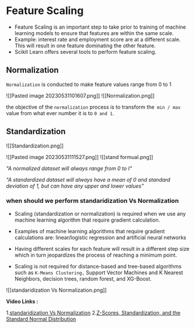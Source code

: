

# Feature Scaling

* Feature Scaling is an important step to take prior to training of machine learning
models to ensure that features are within the same scale.
* Example: interest rate and employment score are at a different scale. This will result
in one feature dominating the other feature.
* Scikit Learn offers several tools to perform feature scaling.


## Normalization

`Normalization` is conducted to make feature values range from 0 to 1

![[Pasted image 20230531101607.png]]
![[Normalization.png]]

the objective of the `normalization` process is to transform the` min / max` value from what ever number it is to `0 and 1`.


## Standardization

![[Standardization.png]]

![[Pasted image 20230531111527.png]]
![[stand formual.png]]


*"A normalized dataset will always range from 0 to I"*

*"A standardized dataset will always have a mean
of 0 and standard deviation of 1, but can have any
upper and lower values"*

### when should we perform standaridization Vs Normalization


* Scaling (standardization or normalization) is required
when we use any machine learning algorithm that require
gradient calculation.

* Examples of machine learning algorithms that require
gradient calculations are: linear/logistic regression and
artificial neural networks
* Having different scales for each feature will result in a
different step size which in turn jeopardizes the process of
reaching a minimum point.
* Scaling is not required for distance-based and tree-based
algorithms such as `K-Means Clustering,` Support Vector
Machines and K Nearest Neighbors, decision trees,
random forest, and XG-Boost.


![[standaridization Vs Normalization.png]]


**Video Links :**

1.[standaridization Vs Normalization](https://www.youtube.com/watch?v=bqhQ2LWBheQ)
2.[Z-Scores, Standardization, and the Standard Normal Distribution](https://www.youtube.com/watch?v=2tuBREK_mgE)


